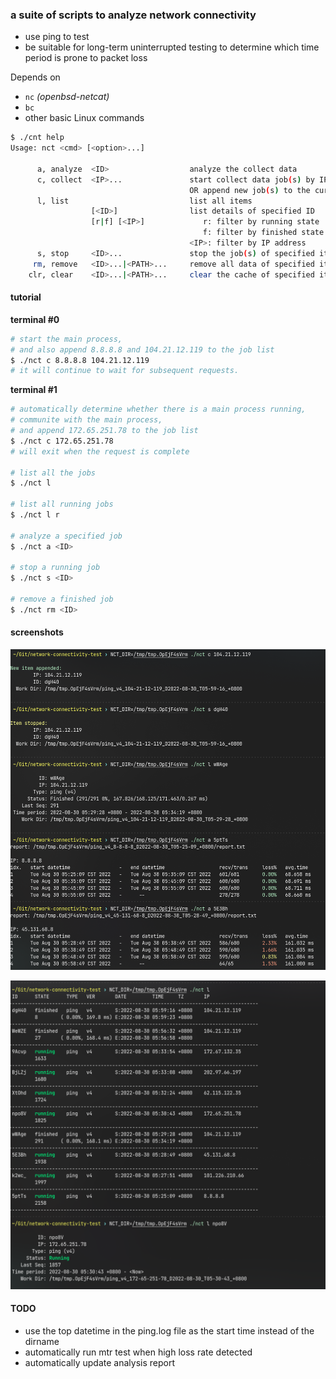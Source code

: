 ### a suite of scripts to analyze network connectivity

* use ping to test
* be suitable for long-term uninterrupted testing to determine which time period is prone to packet loss

Depends on

* `nc` _(openbsd-netcat)_
* `bc`
* other basic Linux commands

```bash
$ ./cnt help
Usage: nct <cmd> [<option>...]

      a, analyze  <ID>                  analyze the collect data
      c, collect  <IP>...               start collect data job(s) by IP
                                        OR append new job(s) to the current process
      l, list                           list all items
                  [<ID>]                list details of specified ID
                  [r|f] [<IP>]             r: filter by running state
                                           f: filter by finished state
                                        <IP>: filter by IP address
      s, stop     <ID>...               stop the job(s) of specified item by ID from current process
     rm, remove   <ID>...|<PATH>...     remove all data of specified item by ID or Work Dir PATH
    clr, clear    <ID>...|<PATH>...     clear the cache of specified item by ID or Work Dir PATH

```

#### tutorial

**terminal #0**

```bash
# start the main process,
# and also append 8.8.8.8 and 104.21.12.119 to the job list
$ ./nct c 8.8.8.8 104.21.12.119
# it will continue to wait for subsequent requests.
```

**terminal #1**

```bash
# automatically determine whether there is a main process running,
# communite with the main process,
# and append 172.65.251.78 to the job list
$ ./nct c 172.65.251.78
# will exit when the request is complete

# list all the jobs
$ ./nct l

# list all running jobs
$ ./nct l r

# analyze a specified job
$ ./nct a <ID>

# stop a running job
$ ./nct s <ID>

# remove a finished job
$ ./nct rm <ID>
```

#### screenshots

![collect-stop-analyze](./.assets/c-s-a.png)

![list](./.assets/l.png)

#### TODO

* use the top datetime in the ping.log file as the start time instead of the dirname
* automatically run mtr test when high loss rate detected
* automatically update analysis report
